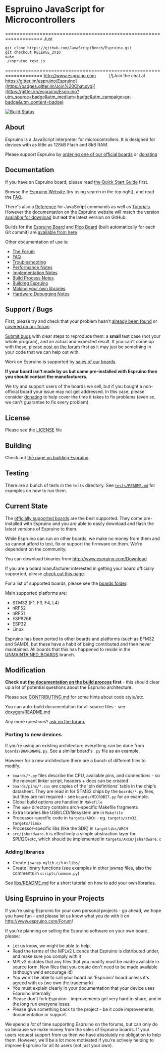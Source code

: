 Espruino JavaScript for Microcontrollers
========================================


===================================================================
Just 

```
git clone https://github.com/JavaScriptBench/Espruino.git
git checkout RELEASE_2V10
make
./espruino test.js
```

===================================================================
http://www.espruino.com &nbsp;&nbsp;&nbsp;&nbsp;&nbsp;&nbsp;&nbsp;&nbsp;&nbsp; [![Join the chat at https://gitter.im/espruino/Espruino](https://badges.gitter.im/Join%20Chat.svg)](https://gitter.im/espruino/Espruino?utm_source=badge&utm_medium=badge&utm_campaign=pr-badge&utm_content=badge)

[![Build Status](https://travis-ci.com/espruino/Espruino.svg?branch=master)](https://travis-ci.com/espruino/Espruino)

About
-----

Espruino is a JavaScript interpreter for microcontrollers. It is designed for devices with as little as 128kB Flash and 8kB RAM.

Please support Espruino by [ordering one of our official boards](http://www.espruino.com/Order) or [donating](http://www.espruino.com/Download)


Documentation
------------

If you have an Espruino board, please read [the Quick Start Guide](http://www.espruino.com/Quick+Start) first.

Browse the [Espruino Website](http://www.espruino.com) (try using search in the top right), and read the [FAQ](http://www.espruino.com/FAQ).

There's also a [Reference](http://www.espruino.com/Reference) for JavaScript commands as well as [Tutorials](http://www.espruino.com/Tutorials). However the documentation on the Espruino website will match the version [available for download](http://www.espruino.com/Download) but **not** the latest version on GitHub.

Builds for the [Espruino Board](http://www.espruino.com/EspruinoBoard) and [Pico Board](http://www.espruino.com/Pico) (built automatically for each Git commit) are [available from here](http://www.espruino.com/binaries/git)

Other documentation of use is:

* [The Forum](http://forum.espruino.com/)
* [FAQ](http://www.espruino.com/FAQ)
* [Troubleshooting](http://www.espruino.com/Troubleshooting)
* [Performance Notes](http://www.espruino.com/Performance)
* [Implementation Notes](http://www.espruino.com/Internals)
* [Build Process Notes](README_BuildProcess.md)
* [Building Espruino](README_Building.md)
* [Making your own libraries](libs/README.md)
* [Hardware Debugging Notes](http://www.espruino.com/AdvancedDebug)


Support / Bugs
--------------

First, please try and check that your problem hasn't [already been found](https://github.com/espruino/Espruino/issues) or [covered on our forum](http://www.espruino.com/Forum).

[Submit bugs](https://github.com/espruino/Espruino/issues) with clear steps to reproduce them: a **small** test case (not your whole program), and an actual and expected result. If you can't come up with these, please [post on the forum](http://www.espruino.com/Forum) first as it may just be something in your code that we can help out with.

Work on Espruino is supported by [sales of our boards](http://www.espruino.com/Order).

**If your board isn't made by us but came pre-installed with Espruino then you should contact the manufacturers.**

We try and support users of the boards we sell, but if you bought a non-official board your issue may not get addressed. In this case, please consider [donating](http://www.espruino.com/Download) to help cover the time it takes to fix problems (even so, we can't guarantee to fix every problem).


License
-------

Please see the [LICENSE](LICENSE) file


Building
--------

Check out [the page on building Espruino](README_Building.md)


Testing
-------

There are a bunch of tests in the `tests` directory. See [`tests/README.md`](tests/README.md) for examples on how to run them.


Current State
-------------

The [officially supported boards](http://www.espruino.com/Order) are the best supported. They come pre-installed with Espruino and you are able to easily download and flash the latest versions of Espruino to them.

While Espruino can run on other boards, we make no money from them and so cannot afford to test, fix or support the firmware on them. We're dependent on the community.

You can download binaries from http://www.espruino.com/Download

If you are a board manufacturer interested in getting your board officially supported, please [check out this page](http://www.espruino.com/Business).

For a list of supported boards, please see the [boards folder](https://github.com/espruino/Espruino/tree/master/boards).

Main supported platforms are:

* STM32 (F1, F3, F4, L4)
* nRF52
* nRF51
* ESP8266
* ESP32
* Linux

Espruino has been ported to other boards and platforms (such as EFM32 and SAMD), but these have a habit of being contributed and then never maintained. All boards that this has happened to reside in the [UNMAINTAINED_BOARDS](https://github.com/espruino/Espruino/tree/UNMAINTAINED_BOARDS) branch.


Modification
------------

**Check out [the documentation on the build process](README_BuildProcess.md) first** - this should
clear up a lot of potential questions about the Espruino architecture.

Please see [CONTRIBUTING.md](CONTRIBUTING.md) for some hints about code style/etc.

You can auto-build documentation for all source files - see [doxygen/README.md](doxygen/README.md)

Any more questions? [ask on the forum.](http://www.espruino.com/Forum)

### Porting to new devices

If you're using an existing architecture everything can be done from `boards/BOARDNAME.py`. See a similar board's `.py` file as an example.

However for a new architecture there are a bunch of different files to modify.

* `boards/*.py` files describe the CPU, available pins, and connections - so the relevant linker script, headers + docs can be created
* `boards/pins/*.csv` are copies of the 'pin definitions' table in the chip's datasheet. They are read in for STM32 chips by the `boards/*.py` files, but they are not required - see `boards/MICROBIT.py` for an example.
* Global build options are handled in `Makefile`
* The `make` directory contains arch-specific Makefile fragments
* Extra libraries like USB/LCD/filesystem are in `Makefile`
* Processor-specific code in `targets/ARCH` - eg. `targets/stm32`, `targets/linux`
* Processor-specific libs (like the SDK) in `targetlibs/ARCH`
* `src/jshardware.h` is effectively a simple abstraction layer for SPI/I2C/etc, which should be implemented in `targets/ARCH/jshardware.c`

### Adding libraries

* Create `jswrap_mylib.c/h` in `libs/`
* Create library functions (see examples in other jswrap files, also the comments in `scripts/common.py`)

See [libs/README.md](libs/README.md) for a short tutorial on how to add your own libraries.


Using Espruino in your Projects
---------------------------

If you're using Espruino for your own personal projects - go ahead, we hope you have fun - and please let us know what you do with it on http://www.espruino.com/Forum!

If you're planning on selling the Espruino software on your own board, please:

* Let us know, we might be able to help.
* Read the terms of the MPLv2 Licence that Espruino is distributed under, and make sure you comply with it
* MPLv2 dictates that any files that you modify must be made available in source form. New files that you create don't need to be made available (although we'd encourage it!)
* You won't be able to call your board an 'Espruino' board unless it's agreed with us (we own the trademark)
* You must explain clearly in your documentation that your device uses Espruino internally
* Please don't fork Espruino - improvements get very hard to share, and in the long run everyone loses.
* Please give something back to the project - be it code improvements, documentation or support.

We spend a *lot* of time supporting Espruino on the forums, but can only do
so because we make money from the sales of Espruino boards. If your users request
support from us then we have absolutely no obligation to help them. However, we'll
be a lot more motivated if you're actively helping to improve Espruino for all its
users (not just your own).
